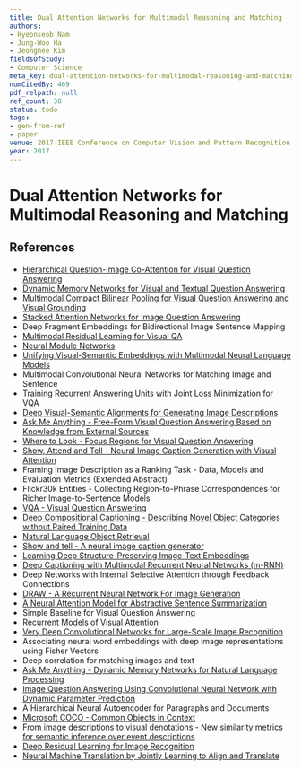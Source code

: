 ```yaml
---
title: Dual Attention Networks for Multimodal Reasoning and Matching
authors:
- Hyeonseob Nam
- Jung-Woo Ha
- Jeonghee Kim
fieldsOfStudy:
- Computer Science
meta_key: dual-attention-networks-for-multimodal-reasoning-and-matching
numCitedBy: 469
pdf_relpath: null
ref_count: 38
status: todo
tags:
- gen-from-ref
- paper
venue: 2017 IEEE Conference on Computer Vision and Pattern Recognition (CVPR)
year: 2017
---
```


# Dual Attention Networks for Multimodal Reasoning and Matching

## References

- [Hierarchical Question-Image Co-Attention for Visual Question Answering](./hierarchical-question-image-co-attention-for-visual-question-answering.md)
- [Dynamic Memory Networks for Visual and Textual Question Answering](./dynamic-memory-networks-for-visual-and-textual-question-answering.md)
- [Multimodal Compact Bilinear Pooling for Visual Question Answering and Visual Grounding](./multimodal-compact-bilinear-pooling-for-visual-question-answering-and-visual-grounding.md)
- [Stacked Attention Networks for Image Question Answering](./stacked-attention-networks-for-image-question-answering.md)
- Deep Fragment Embeddings for Bidirectional Image Sentence Mapping
- [Multimodal Residual Learning for Visual QA](./multimodal-residual-learning-for-visual-qa.md)
- [Neural Module Networks](./neural-module-networks.md)
- [Unifying Visual-Semantic Embeddings with Multimodal Neural Language Models](./unifying-visual-semantic-embeddings-with-multimodal-neural-language-models.md)
- Multimodal Convolutional Neural Networks for Matching Image and Sentence
- Training Recurrent Answering Units with Joint Loss Minimization for VQA
- [Deep Visual-Semantic Alignments for Generating Image Descriptions](./deep-visual-semantic-alignments-for-generating-image-descriptions.md)
- [Ask Me Anything - Free-Form Visual Question Answering Based on Knowledge from External Sources](./ask-me-anything-free-form-visual-question-answering-based-on-knowledge-from-external-sources.md)
- [Where to Look - Focus Regions for Visual Question Answering](./where-to-look-focus-regions-for-visual-question-answering.md)
- [Show, Attend and Tell - Neural Image Caption Generation with Visual Attention](./show-attend-and-tell-neural-image-caption-generation-with-visual-attention.md)
- Framing Image Description as a Ranking Task - Data, Models and Evaluation Metrics (Extended Abstract)
- Flickr30k Entities - Collecting Region-to-Phrase Correspondences for Richer Image-to-Sentence Models
- [VQA - Visual Question Answering](./vqa-visual-question-answering.md)
- [Deep Compositional Captioning - Describing Novel Object Categories without Paired Training Data](./deep-compositional-captioning-describing-novel-object-categories-without-paired-training-data.md)
- [Natural Language Object Retrieval](./natural-language-object-retrieval.md)
- [Show and tell - A neural image caption generator](./show-and-tell-a-neural-image-caption-generator.md)
- [Learning Deep Structure-Preserving Image-Text Embeddings](./learning-deep-structure-preserving-image-text-embeddings.md)
- [Deep Captioning with Multimodal Recurrent Neural Networks (m-RNN)](./deep-captioning-with-multimodal-recurrent-neural-networks-m-rnn.md)
- Deep Networks with Internal Selective Attention through Feedback Connections
- [DRAW - A Recurrent Neural Network For Image Generation](./draw-a-recurrent-neural-network-for-image-generation.md)
- [A Neural Attention Model for Abstractive Sentence Summarization](./a-neural-attention-model-for-abstractive-sentence-summarization.md)
- Simple Baseline for Visual Question Answering
- [Recurrent Models of Visual Attention](./recurrent-models-of-visual-attention.md)
- [Very Deep Convolutional Networks for Large-Scale Image Recognition](./very-deep-convolutional-networks-for-large-scale-image-recognition.md)
- Associating neural word embeddings with deep image representations using Fisher Vectors
- Deep correlation for matching images and text
- [Ask Me Anything - Dynamic Memory Networks for Natural Language Processing](./ask-me-anything-dynamic-memory-networks-for-natural-language-processing.md)
- [Image Question Answering Using Convolutional Neural Network with Dynamic Parameter Prediction](./image-question-answering-using-convolutional-neural-network-with-dynamic-parameter-prediction.md)
- A Hierarchical Neural Autoencoder for Paragraphs and Documents
- [Microsoft COCO - Common Objects in Context](./microsoft-coco-common-objects-in-context.md)
- [From image descriptions to visual denotations - New similarity metrics for semantic inference over event descriptions](./from-image-descriptions-to-visual-denotations-new-similarity-metrics-for-semantic-inference-over-event-descriptions.md)
- [Deep Residual Learning for Image Recognition](./deep-residual-learning-for-image-recognition.md)
- [Neural Machine Translation by Jointly Learning to Align and Translate](./neural-machine-translation-by-jointly-learning-to-align-and-translate.md)
